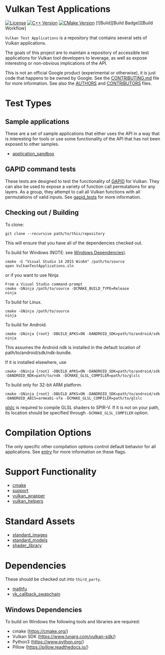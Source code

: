 # Vulkan Test Applications

[![License]](LICENSE)
[![C++ Version][C++ Version]][C++ Reference]
[![CMake Version][CMake Version]][CMake Reference]
[![Build][Build Badge]][Build Workflow]

`Vulkan Test Applications` is a repository that contains several sets of
Vulkan applications.

The goals of this project are to maintain a repository of accessible test
applications for Vulkan tool developers to leverage, as well as expose
interesting or non-obvious implications of the API.


This is not an official Google product (experimental or otherwise), it is just
code that happens to be owned by Google. See the
[CONTRIBUTING.md](CONTRIBUTING.md) file for more information. See also the
[AUTHORS](AUTHORS) and [CONTRIBUTORS](CONTRIBUTORS) files.

# Test Types
## Sample applications

These are a set of sample applications that either uses the API in a way that is
interesting for tools or use some functionality of the API that has not been
exposed to other samples.
- [application_sandbox](application_sandbox/README.md)

## GAPID command tests

These tests are designed to test the functionality of
[GAPID](https://github.com/google/gapid) for Vulkan. They can also be
used to expose a variety of function call permutations for any layers. As a
group, they attempt to call all Vulkan functions with all permutations of
valid inputs. See [gapid_tests](gapid_tests/README.md) for more information.

## Checking out / Building
To clone:
```
git clone --recursive path/to/this/repository
```

This will ensure that you have all of the dependencies checked out.

To build for Windows (NOTE: see [Windows Dependencies](#windows-dependencies)).
```
cmake -G "Visual Studio 14 2015 Win64" /path/to/source
open VulkanTestApplications.sln
```
or if you want to use Ninja
```
From a Visual Studio command-prompt
cmake -GNinja /path/to/source -DCMAKE_BUILD_TYPE=Release
ninja
```


To build for Linux.
```
cmake -GNinja /path/to/source
ninja
```

To build for Android.
```
cmake -GNinja {root} -DBUILD_APKS=ON -DANDROID_SDK=path/to/android/sdk
ninja
```

This assumes the Android ndk is installed in the default location of
path/to/android/sdk/ndk-bundle.

If it is installed elsewhere, use
```
cmake -GNinja {root} -DBUILD_APKS=ON -DANDROID_SDK=path/to/android/sdk -DANDROID_NDK=path/to/ndk -DCMAKE_GLSL_COMPILER=path/to/glslc
```

To build only for 32-bit ARM platform.
```
cmake -GNinja {root} -DBUILD_APKS=ON -DANDROID_SDK=path/to/android/sdk -DANDROID_ABIS=armeabi-v7a -DCMAKE_GLSL_COMPILER=path/to/glslc
```

[glslc](https://github.com/google/shaderc) is required to compile GLSL shaders to SPIR-V. If it is not
on your path, its location should be specified through `-DCMAKE_GLSL_COMPILER`
option.

# Compilation Options
The only specific other compilation options control default behavior for all
applications. See [entry](support/entry/README.md) for more information
on these flags.

# Support Functionality
- [cmake](cmake/README.md)
- [support](support/README.md)
- [vulkan_wrapper](vulkan_wrapper/README.md)
- [vulkan_helpers](vulkan_helpers/README.md)

# Standard Assets
- [standard_images](standard_images/README.md)
- [standard_models](standard_models/README.md)
- [shader_library](shader_library/README.md)

# Dependencies
These should be checked out into `third_party`.
- [mathfu](https://github.com/google/mathfu)
- [vk_callback_swapchain](https://github.com/google/vk_callback_swapchain)

## Windows Dependencies
To build on Windows the following tools and libraries are required:

* cmake (https://cmake.org/)
* Vulkan SDK (https://www.lunarg.com/vulkan-sdk/)
* Python3 (https://www.python.org/)
* Pillow (https://pillow.readthedocs.io/)


<!-- external links -->
[License]: https://img.shields.io/github/license/google/vulkan_test_applications?label=License
[C++ Version]: https://img.shields.io/badge/C%2B%2B-11-blue
[C++ Reference]: https://en.cppreference.com/w/cpp/17
[CMake Version]: https://img.shields.io/badge/CMake-3.1-blue
[CMake Reference]: https://cmake.org/cmake/help/v3.1
[CI Badge]: https://github.com/google/vulkan_test_applications/actions/workflows/build.yml/badge.svg?branch=master
[CI Workflow]: https://github.com/google/vulkan_test_applications/actions/workflows/build.yml?query=branch%3Amaster

